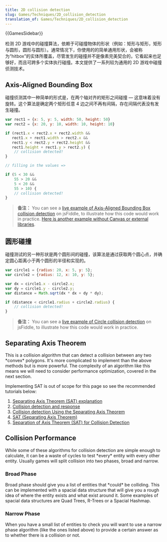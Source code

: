 ```yaml
---
title: 2D collision detection
slug: Games/Techniques/2D_collision_detection
translation_of: Games/Techniques/2D_collision_detection
---
```

{{GamesSidebar}}

检测 2D 游戏中的碰撞算法，依赖于可碰撞物体的形状（例如：矩形与矩形，矩形与圆形，圆形与圆形）。通常情况下，你使用的的简单通用形状，会被称为“hitbox”的实体所覆盖，尽管发生的碰撞并不是像素完美契合的，它看起来也足够好，而且可跨多个实体执行碰撞。本文提供了一系列较为通用的 2D 游戏中碰撞侦测技术。

## Axis-Aligned Bounding Box

碰撞侦测其中一种简单的形式是，在两个轴对齐的矩形之间碰撞 — 这意味着没有旋转。这个算法是确定两个矩形任意 4 边之间不再有间隔，存在间隔代表没有发生碰撞。

```js
var rect1 = {x: 5, y: 5, width: 50, height: 50}
var rect2 = {x: 20, y: 10, width: 10, height: 10}

if (rect1.x < rect2.x + rect2.width &&
   rect1.x + rect1.width > rect2.x &&
   rect1.y < rect2.y + rect2.height &&
   rect1.height + rect1.y > rect2.y) {
    // collision detected!
}

// filling in the values =>

if (5 < 30 &&
    55 > 20 &&
    5 < 20 &&
    55 > 10) {
    // collision detected!
}
```

> **备注：** You can see a [live example of Axis-Aligned Bounding Box collision detection](http://jsfiddle.net/knam8/) on jsFiddle, to illustrate how this code would work in practice. [Here is another example without Canvas or external libraries](https://jsfiddle.net/jlr7245/217jrozd/3/).

## 圆形碰撞

碰撞测试的另一种形状是两个圆形间的碰撞，该算法是通过获取两个圆心点，并确定圆心距离小于两个圆形的半径和实现的。

```js
var circle1 = {radius: 20, x: 5, y: 5};
var circle2 = {radius: 12, x: 10, y: 5};

var dx = circle1.x - circle2.x;
var dy = circle1.y - circle2.y;
var distance = Math.sqrt(dx * dx + dy * dy);

if (distance < circle1.radius + circle2.radius) {
    // collision detected!
}
```

> **备注：** You can see a [live example of Circle collision detection](http://jsfiddle.net/gQ3hD/2/) on jsFiddle, to illustrate how this code would work in practice.

## Separating Axis Theorem

This is a collision algorithm that can detect a collision between any two \*convex\* polygons. It's more complicated to implement than the above methods but is more powerful. The complexity of an algorithm like this means we will need to consider performance optimization, covered in the next section.

Implementing SAT is out of scope for this page so see the recommended tutorials below:

1. [Separating Axis Theorem (SAT) explanation](http://www.sevenson.com.au/actionscript/sat/)
2. [Collision detection and response](http://www.metanetsoftware.com/technique/tutorialA.html)
3. [Collision detection Using the Separating Axis Theorem](http://gamedevelopment.tutsplus.com/tutorials/collision-detection-using-the-separating-axis-theorem--gamedev-169)
4. [SAT (Separating Axis Theorem)](http://www.codezealot.org/archives/55)
5. [Separation of Axis Theorem (SAT) for Collision Detection](http://rocketmandevelopment.com/blog/separation-of-axis-theorem-for-collision-detection/)

## Collision Performance

While some of these algorithms for collision detection are simple enough to calculate, it can be a waste of cycles to test \*every\* entity with every other entity. Usually games will split collision into two phases, broad and narrow.

### Broad Phase

Broad phase should give you a list of entities that \*could\* be colliding. This can be implemented with a spacial data structure that will give you a rough idea of where the entity exists and what exist around it. Some examples of spacial data structures are Quad Trees, R-Trees or a Spacial Hashmap.

### Narrow Phase

When you have a small list of entities to check you will want to use a narrow phase algorithm (like the ones listed above) to provide a certain answer as to whether there is a collision or not.
